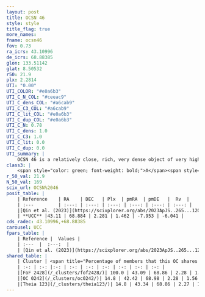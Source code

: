 ```yaml
---
layout: post
title: OCSN 46
style: style
title_flag: true
more_names: 
fname: ocsn46
fov: 0.73
ra_icrs: 43.10996
de_icrs: 68.88385
glon: 133.51142
glat: 8.50532
r50: 21.9
plx: 2.2814
UTI: "0.00"
UTI_COLOR: "#e0a6b3"
UTI_C_N_COL: "#ceeac9"
UTI_C_dens_COL: "#a6cab9"
UTI_C_C3_COL: "#a6cab9"
UTI_C_lit_COL: "#e0a6b3"
UTI_C_dup_COL: "#e0a6b3"
UTI_C_N: 0.78
UTI_C_dens: 1.0
UTI_C_C3: 1.0
UTI_C_lit: 0.0
UTI_C_dup: 0.0
UTI_summary: |
    OCSN 46 is a relatively close, rich, very dense object of very high C3 quality. It was recently reported in the literature.<br><br><span style="color: #99180f; font-weight: bold;">Warning: </span>This is very likely a duplicate object, which shares a large percentage of members with at least one previously reported entry.
class3: |
    <span style="color: green; font-weight: bold;">A</span><span style="color: green; font-weight: bold;">A</span>
r_50_val: 21.9
N_50_val: 169
scix_url: OCSN%2046
posit_table: |
    | Reference    | RA    | DEC   | Plx  | pmRA  | pmDE   |  Rv  |
    | :---         | :---: | :---: | :---: | :---: | :---: | :---: |
    |[Qin et al. (2023)](https://scixplorer.org/abs/2023ApJS..265...12Q) | 43.04 | 68.85 | 2.28 | 1.44 | -7.95 | -6.5 |
    | **UCC** |43.11 | 68.884 | 2.281 | 1.462 | -7.953 | -6.041 | 
cds_radec: 43.10996,+68.88385
carousel: UCC
fpars_table: |
    | Reference |  Values |
    | :---  |  :---:  |
    | [Qin et al. (2023)](https://scixplorer.org/abs/2023ApJS..265...12Q) | `E(B-V)=0.38, m-M=9.22, logt=8.8` |
shared_table: |
    | Cluster | <span title="Percentage of members that this OC shares with the ones listed">%</span>   | RA   | DEC   | Plx   | pmRA  | pmDE  | Rv | UTI |
    | :-: | :-: |:-: | :-: | :-: | :-: | :-: | :-: | :-: |
    |[FoF 2428](/_clusters/fof2428/)| 100.0 | 43.09 | 68.86 | 2.28 | 1.46 | -7.93 | -6.86 |0.5 |
    |[OC 0242](/_clusters/oc0242/)| 14.8 | 42.42 | 68.98 | 2.28 | 1.56 | -7.98 | -7.13 |0.38 |
    |[Theia 123](/_clusters/theia123/)| 14.8 | 43.34 | 68.86 | 2.27 | 1.38 | -7.93 | -5.67 |0.0 |
---
```

